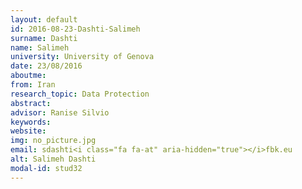 ```yaml
---
layout: default 
id: 2016-08-23-Dashti-Salimeh
surname: Dashti
name: Salimeh
university: University of Genova
date: 23/08/2016
aboutme: 
from: Iran
research_topic: Data Protection
abstract: 
advisor: Ranise Silvio
keywords: 
website: 
img: no_picture.jpg
email: sdashti<i class="fa fa-at" aria-hidden="true"></i>fbk.eu
alt: Salimeh Dashti
modal-id: stud32
---
```

